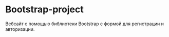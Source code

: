 # Bootstrap-project

Вебсайт с помощью библиотеки Bootstrap с формой для регистрации и авторизации.
